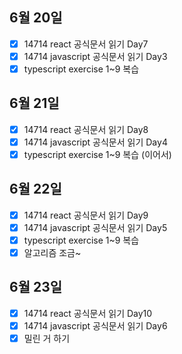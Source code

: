 ## 6월 20일

- [x] 14714 react 공식문서 읽기 Day7
- [x] 14714 javascript 공식문서 읽기 Day3
- [x] typescript exercise 1~9 복습  

## 6월 21일

- [x] 14714 react 공식문서 읽기 Day8
- [x] 14714 javascript 공식문서 읽기 Day4
- [x] typescript exercise 1~9 복습 (이어서)

## 6월 22일
- [x] 14714 react 공식문서 읽기 Day9
- [x] 14714 javascript 공식문서 읽기 Day5
- [x] typescript exercise 1~9 복습
- [x] 알고리즘 조금~

## 6월 23일

- [x] 14714 react 공식문서 읽기 Day10
- [x] 14714 javascript 공식문서 읽기 Day6
- [x] 밀린 거 하기
